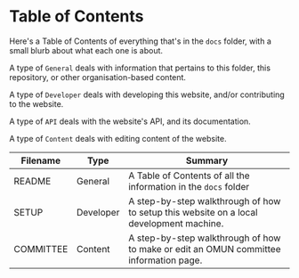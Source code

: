 # Table of Contents

Here's a Table of Contents of everything that's in the `docs` folder, with a small blurb about what each one is about.

A type of `General` deals with information that pertains to this folder, this repository, or other organisation-based content.

A type of `Developer` deals with developing this website, and/or contributing to the website.

A type of `API` deals with the website's API, and its documentation.

A type of `Content` deals with editing content of the website.

|Filename| Type | Summary |
|--------|------|---------|
| README | General | A Table of Contents of all the information in the `docs` folder |
| SETUP | Developer | A step-by-step walkthrough of how to setup this website on a local development machine. |
| COMMITTEE | Content | A step-by-step walkthrough of how to make or edit an OMUN committee information page.  |

